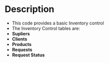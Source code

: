 # Description
- This code provides a basic Inventory control
- The Inventory Control tables are:
- <b> Supliers </b>
- <b> Clients </b>
- <b> Products </b>
- <b> Requests </b>
- <b> Request Status </b>
